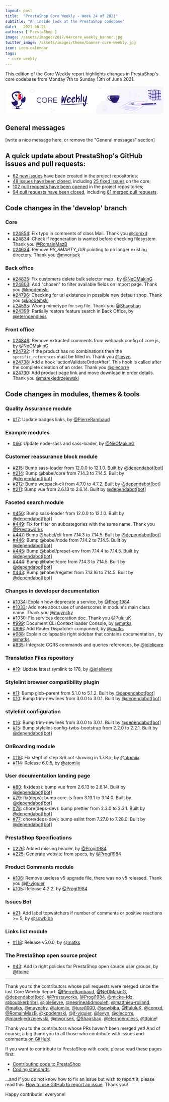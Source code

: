 ```yaml
---
layout: post
title:  "PrestaShop Core Weekly - Week 24 of 2021"
subtitle: "An inside look at the PrestaShop codebase"
date:   2021-06-21
authors: [ PrestaShop ]
image: /assets/images/2017/04/core_weekly_banner.jpg
twitter_image: /assets/images/theme/banner-core-weekly.jpg
icon: icon-calendar
tags:
 - core-weekly
---
```


This edition of the Core Weekly report highlights changes in PrestaShop's core codebase from Monday 7th to Sunday 13th of June 2021.

![Core Weekly banner](/assets/images/2018/12/banner-core-weekly.jpg)

## General messages

[write a nice message here, or remove the "General messages" section]


## A quick update about PrestaShop's GitHub issues and pull requests:

- [62 new issues](https://github.com/search?q=org%3APrestaShop+is%3Apublic++-repo%3Aprestashop%2Fprestashop.github.io++is%3Aissue+created%3A2021-06-07..2021-06-13) have been created in the project repositories;
- [48 issues have been closed](https://github.com/search?q=org%3APrestaShop+is%3Apublic++-repo%3Aprestashop%2Fprestashop.github.io++is%3Aissue+closed%3A2021-06-07..2021-06-13), including [25 fixed issues](https://github.com/search?q=org%3APrestaShop+is%3Apublic++-repo%3Aprestashop%2Fprestashop.github.io++is%3Aissue+label%3Afixed+closed%3A2021-06-07..2021-06-13) on the core;
- [102 pull requests have been opened](https://github.com/search?q=org%3APrestaShop+is%3Apublic++-repo%3Aprestashop%2Fprestashop.github.io++is%3Apr+created%3A2021-06-07..2021-06-13) in the project repositories;
- [94 pull requests have been closed](https://github.com/search?q=org%3APrestaShop+is%3Apublic++-repo%3Aprestashop%2Fprestashop.github.io++is%3Apr+closed%3A2021-06-07..2021-06-13), including [81 merged pull requests](https://github.com/search?q=org%3APrestaShop+is%3Apublic++-repo%3Aprestashop%2Fprestashop.github.io++is%3Apr+merged%3A2021-06-07..2021-06-13).
        


## Code changes in the 'develop' branch


### Core
* [#24854](https://github.com/PrestaShop/PrestaShop/pull/24854): Fix typo in comments of class Mail. Thank you [@comxd](https://github.com/comxd)
* [#24834](https://github.com/PrestaShop/PrestaShop/pull/24834): Check if regeneration is wanted before checking filesystem. Thank you [@RomainMazB](https://github.com/RomainMazB)
* [#24634](https://github.com/PrestaShop/PrestaShop/pull/24634): Remove _PS_SMARTY_DIR_ pointing to no longer existing directory. Thank you [@mvorisek](https://github.com/mvorisek)


### Back office
* [#24835](https://github.com/PrestaShop/PrestaShop/pull/24835): Fix customers delete bulk selector map , by [@NeOMakinG](https://github.com/NeOMakinG)
* [#24803](https://github.com/PrestaShop/PrestaShop/pull/24803): Add "chosen" to filter available fields on Import page. Thank you [@kpodemski](https://github.com/kpodemski)
* [#24796](https://github.com/PrestaShop/PrestaShop/pull/24796): Checking for url existence in possible new default shop. Thank you [@kpodemski](https://github.com/kpodemski)
* [#24595](https://github.com/PrestaShop/PrestaShop/pull/24595): Wrong mimetype for svg file. Thank you [@Shagshag](https://github.com/Shagshag)
* [#24398](https://github.com/PrestaShop/PrestaShop/pull/24398): Partially restore feature search in Back Office, by [@eternoendless](https://github.com/eternoendless)


### Front office
* [#24846](https://github.com/PrestaShop/PrestaShop/pull/24846): Remove extracted comments from webpack config of core js, by [@NeOMakinG](https://github.com/NeOMakinG)
* [#24792](https://github.com/PrestaShop/PrestaShop/pull/24792):  If the product has no combinations then the `specific_references` must be filled in. Thank you [@levyn](https://github.com/levyn)
* [#24738](https://github.com/PrestaShop/PrestaShop/pull/24738): Add a hook 'actionValidateOrderAfter', This hook is called after the complete creation of an order. Thank you [@olecorre](https://github.com/olecorre)
* [#24730](https://github.com/PrestaShop/PrestaShop/pull/24730): Add product page link and move download in order details. Thank you [@marekjedrzejewski](https://github.com/marekjedrzejewski)


## Code changes in modules, themes & tools


### Quality Assurance module
* [#17](https://github.com/PrestaShop/ps_qualityassurance/pull/17): Update badges links, by [@PierreRambaud](https://github.com/PierreRambaud)


### Example modules
* [#66](https://github.com/PrestaShop/example-modules/pull/66): Update node-sass and sass-loader, by [@NeOMakinG](https://github.com/NeOMakinG)


### Customer reassurance block module
* [#215](https://github.com/PrestaShop/blockreassurance/pull/215): Bump sass-loader from 12.0.0 to 12.1.0. Built by [@dependabot[bot]](https://github.com/apps/dependabot)
* [#214](https://github.com/PrestaShop/blockreassurance/pull/214): Bump @babel/core from 7.14.3 to 7.14.5. Built by [@dependabot[bot]](https://github.com/apps/dependabot)
* [#212](https://github.com/PrestaShop/blockreassurance/pull/212): Bump webpack-cli from 4.7.0 to 4.7.2. Built by [@dependabot[bot]](https://github.com/apps/dependabot)
* [#211](https://github.com/PrestaShop/blockreassurance/pull/211): Bump vue from 2.6.13 to 2.6.14. Built by [@dependabot[bot]](https://github.com/apps/dependabot)


### Faceted search module
* [#450](https://github.com/PrestaShop/ps_facetedsearch/pull/450): Bump sass-loader from 12.0.0 to 12.1.0. Built by [@dependabot[bot]](https://github.com/apps/dependabot)
* [#449](https://github.com/PrestaShop/ps_facetedsearch/pull/449): Fix for filter on subcategories with the same name. Thank you [@Prestaworks](https://github.com/Prestaworks)
* [#447](https://github.com/PrestaShop/ps_facetedsearch/pull/447): Bump @babel/cli from 7.14.3 to 7.14.5. Built by [@dependabot[bot]](https://github.com/apps/dependabot)
* [#446](https://github.com/PrestaShop/ps_facetedsearch/pull/446): Bump @babel/node from 7.14.2 to 7.14.5. Built by [@dependabot[bot]](https://github.com/apps/dependabot)
* [#445](https://github.com/PrestaShop/ps_facetedsearch/pull/445): Bump @babel/preset-env from 7.14.4 to 7.14.5. Built by [@dependabot[bot]](https://github.com/apps/dependabot)
* [#444](https://github.com/PrestaShop/ps_facetedsearch/pull/444): Bump @babel/core from 7.14.3 to 7.14.5. Built by [@dependabot[bot]](https://github.com/apps/dependabot)
* [#443](https://github.com/PrestaShop/ps_facetedsearch/pull/443): Bump @babel/register from 7.13.16 to 7.14.5. Built by [@dependabot[bot]](https://github.com/apps/dependabot)


### Changes in developer documentation
* [#1034](https://github.com/PrestaShop/docs/pull/1034): Explain how deprecate a service, by [@Progi1984](https://github.com/Progi1984)
* [#1033](https://github.com/PrestaShop/docs/pull/1033): Add note about use of underscores in module's main class name. Thank you [@muyncky](https://github.com/muyncky)
* [#1030](https://github.com/PrestaShop/docs/pull/1030): Fix services decoration doc. Thank you [@PululuK](https://github.com/PululuK)
* [#999](https://github.com/PrestaShop/docs/pull/999): Document CLI Context loader Console, by [@matks](https://github.com/matks)
* [#996](https://github.com/PrestaShop/docs/pull/996): Add Router Dispatcher component, by [@matks](https://github.com/matks)
* [#988](https://github.com/PrestaShop/docs/pull/988): Explain collapsable right sidebar that contains documentation , by [@matks](https://github.com/matks)
* [#835](https://github.com/PrestaShop/docs/pull/835): Integrate CQRS commands and queries references, by [@jolelievre](https://github.com/jolelievre)


### Translation Files repository
* [#19](https://github.com/PrestaShop/TranslationFiles/pull/19): Update latest symlink to 178, by [@jolelievre](https://github.com/jolelievre)


### Stylelint browser compatibility plugin
* [#11](https://github.com/PrestaShop/stylelint-browser-compatibility/pull/11): Bump glob-parent from 5.1.0 to 5.1.2. Built by [@dependabot[bot]](https://github.com/apps/dependabot)
* [#10](https://github.com/PrestaShop/stylelint-browser-compatibility/pull/10): Bump trim-newlines from 3.0.0 to 3.0.1. Built by [@dependabot[bot]](https://github.com/apps/dependabot)


### stylelint configuration
* [#16](https://github.com/PrestaShop/stylelint-config/pull/16): Bump trim-newlines from 3.0.0 to 3.0.1. Built by [@dependabot[bot]](https://github.com/apps/dependabot)
* [#15](https://github.com/PrestaShop/stylelint-config/pull/15): Bump stylelint-config-twbs-bootstrap from 2.2.0 to 2.2.1. Built by [@dependabot[bot]](https://github.com/apps/dependabot)


### OnBoarding module
* [#116](https://github.com/PrestaShop/welcome/pull/116): Fix step1 of step 3/6 not showing in 1.7.8.x, by [@atomiix](https://github.com/atomiix)
* [#114](https://github.com/PrestaShop/welcome/pull/114): Release 6.0.5, by [@atomiix](https://github.com/atomiix)


### User documentation landing page
* [#80](https://github.com/PrestaShop/user-documentation-landing/pull/80): fix(deps): bump vue from 2.6.13 to 2.6.14. Built by [@dependabot[bot]](https://github.com/apps/dependabot)
* [#79](https://github.com/PrestaShop/user-documentation-landing/pull/79): fix(deps): bump core-js from 3.13.1 to 3.14.0. Built by [@dependabot[bot]](https://github.com/apps/dependabot)
* [#78](https://github.com/PrestaShop/user-documentation-landing/pull/78): chore(deps-dev): bump prettier from 2.3.0 to 2.3.1. Built by [@dependabot[bot]](https://github.com/apps/dependabot)
* [#77](https://github.com/PrestaShop/user-documentation-landing/pull/77): chore(deps-dev): bump eslint from 7.27.0 to 7.28.0. Built by [@dependabot[bot]](https://github.com/apps/dependabot)


### PrestaShop Specifications
* [#226](https://github.com/PrestaShop/prestashop-specs/pull/226): Added missing header, by [@Progi1984](https://github.com/Progi1984)
* [#225](https://github.com/PrestaShop/prestashop-specs/pull/225): Generate website from specs, by [@Progi1984](https://github.com/Progi1984)


### Product Comments module
* [#106](https://github.com/PrestaShop/productcomments/pull/106): Remove useless v5 upgrade file, there was no v5 released. Thank you [@jf-viguier](https://github.com/jf-viguier)
* [#105](https://github.com/PrestaShop/productcomments/pull/105): Release 4.2.2, by [@Progi1984](https://github.com/Progi1984)


### Issues Bot
* [#21](https://github.com/PrestaShop/issuebot/pull/21): Add label topwatchers if number of comments or positive reactions >= 5, by [@sowbiba](https://github.com/sowbiba)


### Links list module
* [#118](https://github.com/PrestaShop/ps_linklist/pull/118): Release v5.0.0, by [@matks](https://github.com/matks)


### The PrestaShop open source project
* [#43](https://github.com/PrestaShop/open-source/pull/43): Add ip right policies for PrestaShop open source user groups, by [@ttoine](https://github.com/ttoine)


<hr />

Thank you to the contributors whose pull requests were merged since the last Core Weekly Report: [@PierreRambaud](https://github.com/PierreRambaud), [@NeOMakinG](https://github.com/NeOMakinG), [@dependabot[bot]](https://github.com/apps/dependabot), [@Prestaworks](https://github.com/Prestaworks), [@Progi1984](https://github.com/Progi1984), [@micka-fdz](https://github.com/micka-fdz), [@boubkerbribri](https://github.com/boubkerbribri), [@jolelievre](https://github.com/jolelievre), [@nesrineabdmouleh](https://github.com/nesrineabdmouleh), [@matthieu-rolland](https://github.com/matthieu-rolland), [@matks](https://github.com/matks), [@muyncky](https://github.com/muyncky), [@atomiix](https://github.com/atomiix), [@juraj1000](https://github.com/juraj1000), [@sowbiba](https://github.com/sowbiba), [@PululuK](https://github.com/PululuK), [@comxd](https://github.com/comxd), [@RomainMazB](https://github.com/RomainMazB), [@kpodemski](https://github.com/kpodemski), [@jf-viguier](https://github.com/jf-viguier), [@levyn](https://github.com/levyn), [@olecorre](https://github.com/olecorre), [@marekjedrzejewski](https://github.com/marekjedrzejewski), [@mvorisek](https://github.com/mvorisek), [@Shagshag](https://github.com/Shagshag), [@eternoendless](https://github.com/eternoendless), [@ttoine](https://github.com/ttoine)!

Thank you to the contributors whose PRs haven't been merged yet! And of course, a big thank you to all those who contribute with issues and comments [on GitHub](https://github.com/PrestaShop/PrestaShop)!

If you want to contribute to PrestaShop with code, please read these pages first:

 * [Contributing code to PrestaShop](https://devdocs.prestashop.com/1.7/contribute/contribution-guidelines/)
 * [Coding standards](https://devdocs.prestashop.com/1.7/development/coding-standards/)

...and if you do not know how to fix an issue but wish to report it, please read this: [How to use GitHub to report an issue](https://devdocs.prestashop.com/1.7/contribute/contribute-reporting-issues/). Thank you!

Happy contributin' everyone!

